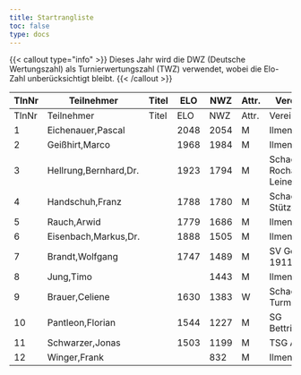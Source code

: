 ```yaml
---
title: Startrangliste
toc: false
type: docs
---
```


{{< callout type="info" >}}
Dieses Jahr wird die DWZ (Deutsche Wertungszahl) als Turnierwertungszahl (TWZ) verwendet, wobei die Elo-Zahl unberücksichtigt bleibt.
{{< /callout >}}

| TlnNr | Teilnehmer | Titel | ELO | NWZ | Attr. | Verein/Ort | Land | Geburt | FideKenn. | PKZ |
| --- | --- | --- | --- | --- | --- | --- | --- | --- | --- | --- | 
| TlnNr | Teilnehmer | Titel | ELO | NWZ | Attr. | Verein/Ort | Land | Geburt | FideKenn. | PKZ |
| 1 | Eichenauer,Pascal |  | 2048 | 2054 | M | Ilmenauer SV | GER | 1999 | 12991848 | 10276112 |
| 2 | Geißhirt,Marco |  | 1968 | 1984 | M | Ilmenauer SV | GER | 1990 | 4610563 | 10059257 |
| 3 | Hellrung,Bernhard,Dr. |  | 1923 | 1794 | M | Schachclub Rochade Leinefelde | GER | 1962 | 4692420 | 10079581 |
| 4 | Handschuh,Franz |  | 1788 | 1780 | M | Schachverein Stützerbach | GER | 1948 | 34602615 | 10073513 |
| 5 | Rauch,Arwid |  | 1779 | 1686 | M | Ilmenauer SV | GER | 2003 | 16215923 | 10283822 |
| 6 | Eisenbach,Markus,Dr. |  | 1888 | 1505 | M | Ilmenauer SV | GER | 1984 | 34663630 | 10043553 |
| 7 | Brandt,Wolfgang |  | 1747 | 1489 | M | SV Gehren 1911 | GER | 1960 | 16202465 | 10257345 |
| 8 | Jung,Timo |  |  | 1443 | M | Ilmenauer SV | GER | 2005 | 533029865 | 10845239 |
| 9 | Brauer,Celiene |  | 1630 | 1383 | W | Schachclub Turm Erfurt | GER | 2009 | 34663622 | 10724741 |
| 10 | Pantleon,Florian |  | 1544 | 1227 | M | SG Bettringen | GER | 1999 | 533016836 | 10535931 |
| 11 | Schwarzer,Jonas |  | 1503 | 1199 | M | TSG Apolda | GER | 2006 | 34686223 | 10829349 |
| 12 | Winger,Frank |  |  | 832 | M | Ilmenauer SV | GER | 1964 | 16233069 | 10651767 |